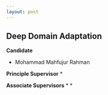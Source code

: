 ```yaml
---
layout: post
---
```


## Deep Domain Adaptation 

**Candidate**
* Mohammad Mahfujur Rahman

**Principle Supervisor**
* 

**Associate Supervisors**
* 
* 
